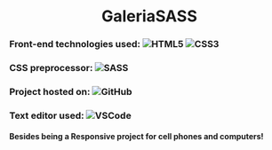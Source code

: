 <h1 align="center"> GaleriaSASS </h1>

### Front-end technologies used: ![HTML5](https://img.shields.io/badge/-HTML5-%23E44D27?style=flat-square&logo=html5&logoColor=ffffff) ![CSS3](https://img.shields.io/badge/-CSS3-%2300BFFF?style=flat-square&logo=CSS3&logoColor=ffffff)
### CSS preprocessor: ![SASS](http://img.shields.io/badge/-SASS-CD6799?style=flat-square&logo=Sass&logoColor=ffffff)
### Project hosted on: ![GitHub](https://img.shields.io/badge/-GitHub-181717?style=flat-square&logo=github)
### Text editor used: ![VSCode](http://img.shields.io/badge/-VS%20Code-007ACC?style=flat-square&logo=visual-studio-code&logoColor=ffffff)


#### Besides being a Responsive project for cell phones and computers!
